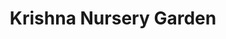 ---
title: "Krishna Nursery Garden"
url: /trivandrum/krishna-nursery-garden/
shop: garden centre
---